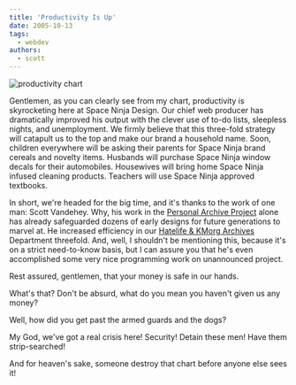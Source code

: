 ```yaml
---
title: 'Productivity Is Up'
date: 2005-10-13
tags:
  - webdev
authors:
  - scott
---
```


![productivity chart](/images/blog-photos/chart.gif)

Gentlemen, as you can clearly see from my chart, productivity is skyrocketing here at Space Ninja Design. Our chief web producer has dramatically improved his output with the clever use of to-do lists, sleepless nights, and unemployment. We firmly believe that this three-fold strategy will catapult us to the top and make our brand a household name. Soon, children everywhere will be asking their parents for Space Ninja brand cereals and novelty items. Husbands will purchase Space Ninja window decals for their automobiles. Housewives will bring home Space Ninja infused cleaning products. Teachers will use Space Ninja approved textbooks.

In short, we're headed for the big time, and it's thanks to the work of one man: Scott Vandehey. Why, his work in the [Personal Archive Project](/site-archives/) alone has already safeguarded dozens of early designs for future generations to marvel at. He increased efficiency in our [Hatelife & KMorg Archives](http://killingmachines.spaceninja.com/) Department threefold. And, well, I shouldn't be mentioning this, because it's on a strict need-to-know basis, but I can assure you that he's even accomplished some very nice programming work on unannounced project.

Rest assured, gentlemen, that your money is safe in our hands.

What's that? Don't be absurd, what do you mean you haven't given us any money?

Well, how did you get past the armed guards and the dogs?

My God, we've got a real crisis here! Security! Detain these men! Have them strip-searched!

And for heaven's sake, someone destroy that chart before anyone else sees it!
